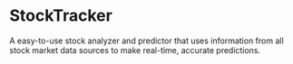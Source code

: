 # StockTracker
A easy-to-use stock analyzer and predictor that uses information from all stock market data sources to make real-time, accurate predictions.
